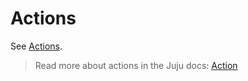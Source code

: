 # Actions

See [Actions](https://charmhub.io/indico/actions).

> Read more about actions in the Juju docs: [Action](https://documentation.ubuntu.com/juju/3.6/reference/action/)